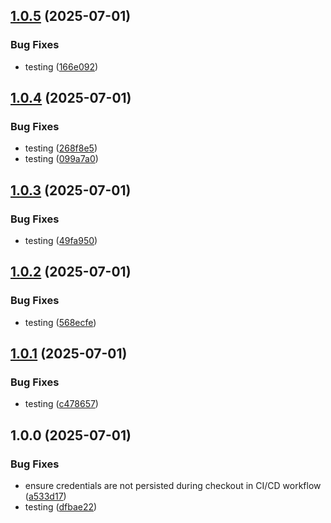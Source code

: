 ## [1.0.5](https://github.com/themagiccog/poc-modus-gitscm/compare/v1.0.4...v1.0.5) (2025-07-01)

### Bug Fixes

* testing ([166e092](https://github.com/themagiccog/poc-modus-gitscm/commit/166e092988275f129eda54aff7c96a02ce16d6f9))

## [1.0.4](https://github.com/themagiccog/poc-modus-gitscm/compare/v1.0.3...v1.0.4) (2025-07-01)

### Bug Fixes

* testing ([268f8e5](https://github.com/themagiccog/poc-modus-gitscm/commit/268f8e510b3cfeb933fc169125ad40eaa250bd4b))
* testing ([099a7a0](https://github.com/themagiccog/poc-modus-gitscm/commit/099a7a0545eec969730c6e2190360aa20648b58e))

## [1.0.3](https://github.com/themagiccog/poc-modus-gitscm/compare/v1.0.2...v1.0.3) (2025-07-01)

### Bug Fixes

* testing ([49fa950](https://github.com/themagiccog/poc-modus-gitscm/commit/49fa95024368f0d23d41bd4936cc7f8be25c6ca4))

## [1.0.2](https://github.com/themagiccog/poc-modus-gitscm/compare/v1.0.1...v1.0.2) (2025-07-01)

### Bug Fixes

* testing ([568ecfe](https://github.com/themagiccog/poc-modus-gitscm/commit/568ecfe319a1dcdc68275b712ace47bd1335f8d7))

## [1.0.1](https://github.com/themagiccog/poc-modus-gitscm/compare/v1.0.0...v1.0.1) (2025-07-01)

### Bug Fixes

* testing ([c478657](https://github.com/themagiccog/poc-modus-gitscm/commit/c47865745d374411923b147ba3a5e89791b269f0))

## 1.0.0 (2025-07-01)

### Bug Fixes

* ensure credentials are not persisted during checkout in CI/CD workflow ([a533d17](https://github.com/themagiccog/poc-modus-gitscm/commit/a533d1714aba4fe2625546df313f6fce27c7bd38))
* testing ([dfbae22](https://github.com/themagiccog/poc-modus-gitscm/commit/dfbae2281f9017dc88ecb656718054ced0b5de14))
